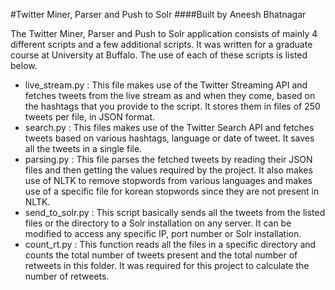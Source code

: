 #Twitter Miner, Parser and Push to Solr
####Built by Aneesh Bhatnagar

The Twitter Miner, Parser and Push to Solr application consists of mainly 4 different scripts and a few additional scripts. It was written for a graduate course at University at Buffalo. The use of each of these scripts is listed below. 

* live_stream.py : This file makes use of the Twitter Streaming API and fetches tweets from the live stream as and when they come, based on the hashtags that you provide to the script. It stores them in files of 250 tweets per file, in JSON format.
* search.py : This files makes use of the Twitter Search API and fetches tweets based on various hashtags, language or date of tweet. It saves all the tweets in a single file.
* parsing.py : This file parses the fetched tweets by reading their JSON files and then getting the values required by the project. It also makes use of NLTK to remove stopwords from various languages and makes use of a specific file for korean stopwords since they are not present in NLTK.
* send_to_solr.py : This script basically sends all the tweets from the listed files or the directory to a Solr installation on any server. It can be modified to access any specific IP, port number or Solr installation.
* count_rt.py : This function reads all the files in a specific directory and counts the total number of tweets present and the total number of retweets in this folder. It was required for this project to calculate the number of retweets.
